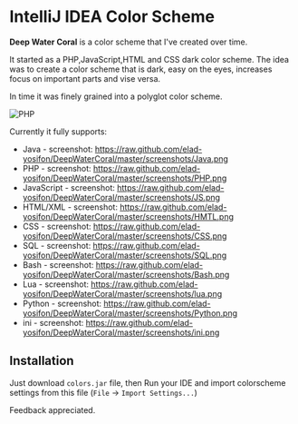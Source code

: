 IntelliJ IDEA Color Scheme
==========================

**Deep Water Coral** is a color scheme that I've created over time.

It started as a PHP,JavaScript,HTML and CSS dark color scheme.
The idea was to create a color scheme that is
dark, easy on the eyes, increases focus on important parts and vise versa.

In time it was finely grained into a polyglot color scheme.

![PHP](https://raw.github.com/elad-yosifon/DeepWaterCoral/master/screenshots/PHP.png)

Currently it fully supports:

- Java - screenshot: https://raw.github.com/elad-yosifon/DeepWaterCoral/master/screenshots/Java.png
- PHP - screenshot:  https://raw.github.com/elad-yosifon/DeepWaterCoral/master/screenshots/PHP.png
- JavaScript - screenshot:  https://raw.github.com/elad-yosifon/DeepWaterCoral/master/screenshots/JS.png
- HTML/XML - screenshot:  https://raw.github.com/elad-yosifon/DeepWaterCoral/master/screenshots/HMTL.png
- CSS - screenshot:  https://raw.github.com/elad-yosifon/DeepWaterCoral/master/screenshots/CSS.png
- SQL - screenshot:  https://raw.github.com/elad-yosifon/DeepWaterCoral/master/screenshots/SQL.png
- Bash - screenshot:  https://raw.github.com/elad-yosifon/DeepWaterCoral/master/screenshots/Bash.png
- Lua - screenshot:  https://raw.github.com/elad-yosifon/DeepWaterCoral/master/screenshots/lua.png
- Python - screenshot:  https://raw.github.com/elad-yosifon/DeepWaterCoral/master/screenshots/Python.png
- ini - screenshot:  https://raw.github.com/elad-yosifon/DeepWaterCoral/master/screenshots/ini.png


Installation
------------
Just download `colors.jar` file, then Run your IDE and import colorscheme settings from this file (`File` &rarr; `Import Settings...`)

Feedback appreciated.